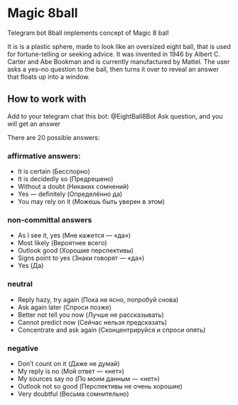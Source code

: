 # Magic 8ball
Telegram bot 8ball implements concept of Magic 8 ball

It is is a plastic sphere, made to look like an oversized eight ball, that is used for fortune-telling or seeking advice. It was invented in 1946 by Albert C. Carter and Abe Bookman and is currently manufactured by Mattel. The user asks a yes–no question to the ball, then turns it over to reveal an answer that floats up into a window.

## How to work with
Add to your telegram chat this bot: @EightBall8Bot
Ask question, and you will get an answer 

There are 20 possible answers: 

### affirmative answers:

- It is certain (Бесспорно)
- It is decidedly so (Предрешено)
- Without a doubt (Никаких сомнений)
- Yes — definitely (Определённо да)
- You may rely on it (Можешь быть уверен в этом)

### non-committal answers

- As I see it, yes (Мне кажется — «да»)
- Most likely (Вероятнее всего)
- Outlook good (Хорошие перспективы)
- Signs point to yes (Знаки говорят — «да»)
- Yes (Да)

### neutral

- Reply hazy, try again (Пока не ясно, попробуй снова)
- Ask again later (Спроси позже)
- Better not tell you now (Лучше не рассказывать)
- Cannot predict now (Сейчас нельзя предсказать)
- Concentrate and ask again (Сконцентрируйся и спроси опять)

### negative
- Don’t count on it (Даже не думай)
- My reply is no (Мой ответ — «нет»)
- My sources say no (По моим данным — «нет»)
- Outlook not so good (Перспективы не очень хорошие)
- Very doubtful (Весьма сомнительно)